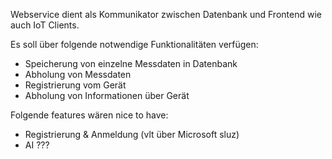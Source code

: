 
Webservice dient als Kommunikator zwischen Datenbank und Frontend wie auch IoT Clients.

Es soll über folgende notwendige Funktionalitäten verfügen:
- Speicherung von einzelne Messdaten in Datenbank
- Abholung von Messdaten
- Registrierung vom Gerät
- Abholung von Informationen über Gerät


Folgende features wären nice to have:
- Registrierung & Anmeldung (vlt über Microsoft sluz)
- AI ???